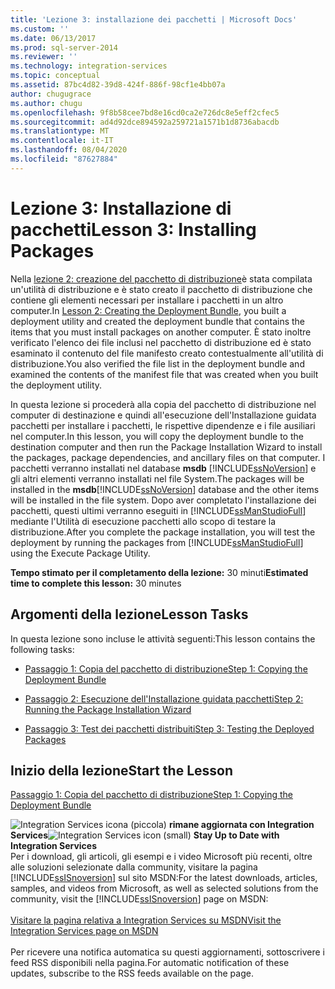 ```yaml
---
title: 'Lezione 3: installazione dei pacchetti | Microsoft Docs'
ms.custom: ''
ms.date: 06/13/2017
ms.prod: sql-server-2014
ms.reviewer: ''
ms.technology: integration-services
ms.topic: conceptual
ms.assetid: 87bc4d82-39d8-424f-886f-98cf1e4bb07a
author: chugugrace
ms.author: chugu
ms.openlocfilehash: 9f8b58cee7bd8e16cd0ca2e726dc8e5eff2cfec5
ms.sourcegitcommit: ad4d92dce894592a259721a1571b1d8736abacdb
ms.translationtype: MT
ms.contentlocale: it-IT
ms.lasthandoff: 08/04/2020
ms.locfileid: "87627884"
---
```

# <a name="lesson-3-installing-packages"></a><span data-ttu-id="8c618-102">Lezione 3: Installazione di pacchetti</span><span class="sxs-lookup"><span data-stu-id="8c618-102">Lesson 3: Installing Packages</span></span>
  <span data-ttu-id="8c618-103">Nella [lezione 2: creazione del pacchetto di distribuzione](../integration-services/lesson-2-create-the-deployment-bundle-in-ssis.md)è stata compilata un'utilità di distribuzione e è stato creato il pacchetto di distribuzione che contiene gli elementi necessari per installare i pacchetti in un altro computer.</span><span class="sxs-lookup"><span data-stu-id="8c618-103">In [Lesson 2: Creating the Deployment Bundle](../integration-services/lesson-2-create-the-deployment-bundle-in-ssis.md), you built a deployment utility and created the deployment bundle that contains the items that you must install packages on another computer.</span></span> <span data-ttu-id="8c618-104">È stato inoltre verificato l'elenco dei file inclusi nel pacchetto di distribuzione ed è stato esaminato il contenuto del file manifesto creato contestualmente all'utilità di distribuzione.</span><span class="sxs-lookup"><span data-stu-id="8c618-104">You also verified the file list in the deployment bundle and examined the contents of the manifest file that was created when you built the deployment utility.</span></span>  
  
 <span data-ttu-id="8c618-105">In questa lezione si procederà alla copia del pacchetto di distribuzione nel computer di destinazione e quindi all'esecuzione dell'Installazione guidata pacchetti per installare i pacchetti, le rispettive dipendenze e i file ausiliari nel computer.</span><span class="sxs-lookup"><span data-stu-id="8c618-105">In this lesson, you will copy the deployment bundle to the destination computer and then run the Package Installation Wizard to install the packages, package dependencies, and ancillary files on that computer.</span></span> <span data-ttu-id="8c618-106">I pacchetti verranno installati nel database **msdb** [!INCLUDE[ssNoVersion](../includes/ssnoversion-md.md)] e gli altri elementi verranno installati nel file System.</span><span class="sxs-lookup"><span data-stu-id="8c618-106">The packages will be installed in the **msdb**[!INCLUDE[ssNoVersion](../includes/ssnoversion-md.md)] database and the other items will be installed in the file system.</span></span> <span data-ttu-id="8c618-107">Dopo aver completato l'installazione dei pacchetti, questi ultimi verranno eseguiti in [!INCLUDE[ssManStudioFull](../includes/ssmanstudiofull-md.md)] mediante l'Utilità di esecuzione pacchetti allo scopo di testare la distribuzione.</span><span class="sxs-lookup"><span data-stu-id="8c618-107">After you complete the package installation, you will test the deployment by running the packages from [!INCLUDE[ssManStudioFull](../includes/ssmanstudiofull-md.md)] using the Execute Package Utility.</span></span>  
  
 <span data-ttu-id="8c618-108">**Tempo stimato per il completamento della lezione:** 30 minuti</span><span class="sxs-lookup"><span data-stu-id="8c618-108">**Estimated time to complete this lesson:** 30 minutes</span></span>  
  
## <a name="lesson-tasks"></a><span data-ttu-id="8c618-109">Argomenti della lezione</span><span class="sxs-lookup"><span data-stu-id="8c618-109">Lesson Tasks</span></span>  
 <span data-ttu-id="8c618-110">In questa lezione sono incluse le attività seguenti:</span><span class="sxs-lookup"><span data-stu-id="8c618-110">This lesson contains the following tasks:</span></span>  
  
-   [<span data-ttu-id="8c618-111">Passaggio 1: Copia del pacchetto di distribuzione</span><span class="sxs-lookup"><span data-stu-id="8c618-111">Step 1: Copying the Deployment Bundle</span></span>](../integration-services/lesson-3-1-copying-the-deployment-bundle.md)  
  
-   [<span data-ttu-id="8c618-112">Passaggio 2: Esecuzione dell'Installazione guidata pacchetti</span><span class="sxs-lookup"><span data-stu-id="8c618-112">Step 2: Running the Package Installation Wizard</span></span>](../integration-services/lesson-3-2-running-the-package-installation-wizard.md)  
  
-   [<span data-ttu-id="8c618-113">Passaggio 3: Test dei pacchetti distribuiti</span><span class="sxs-lookup"><span data-stu-id="8c618-113">Step 3: Testing the Deployed Packages</span></span>](../integration-services/lesson-3-3-testing-the-deployed-packages.md)  
  
## <a name="start-the-lesson"></a><span data-ttu-id="8c618-114">Inizio della lezione</span><span class="sxs-lookup"><span data-stu-id="8c618-114">Start the Lesson</span></span>  
 [<span data-ttu-id="8c618-115">Passaggio 1: Copia del pacchetto di distribuzione</span><span class="sxs-lookup"><span data-stu-id="8c618-115">Step 1: Copying the Deployment Bundle</span></span>](../integration-services/lesson-3-1-copying-the-deployment-bundle.md)  
  
<span data-ttu-id="8c618-116">![Integration Services icona (piccola)](media/dts-16.gif "Icona di Integration Services (piccola)")  **rimane aggiornata con Integration Services**</span><span class="sxs-lookup"><span data-stu-id="8c618-116">![Integration Services icon (small)](media/dts-16.gif "Integration Services icon (small)")  **Stay Up to Date with Integration Services**</span></span><br /> <span data-ttu-id="8c618-117">Per i download, gli articoli, gli esempi e i video Microsoft più recenti, oltre alle soluzioni selezionate dalla community, visitare la pagina [!INCLUDE[ssISnoversion](../includes/ssisnoversion-md.md)] sul sito MSDN:</span><span class="sxs-lookup"><span data-stu-id="8c618-117">For the latest downloads, articles, samples, and videos from Microsoft, as well as selected solutions from the community, visit the [!INCLUDE[ssISnoversion](../includes/ssisnoversion-md.md)] page on MSDN:</span></span><br /><br /> [<span data-ttu-id="8c618-118">Visitare la pagina relativa a Integration Services su MSDN</span><span class="sxs-lookup"><span data-stu-id="8c618-118">Visit the Integration Services page on MSDN</span></span>](https://go.microsoft.com/fwlink/?LinkId=136655)<br /><br /> <span data-ttu-id="8c618-119">Per ricevere una notifica automatica su questi aggiornamenti, sottoscrivere i feed RSS disponibili nella pagina.</span><span class="sxs-lookup"><span data-stu-id="8c618-119">For automatic notification of these updates, subscribe to the RSS feeds available on the page.</span></span>  
  
  
